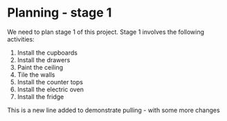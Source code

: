 # Planning - stage 1

We need to plan stage 1 of this project. Stage 1 involves the following activities:

1. Install the cupboards
1. Install the drawers
1. Paint the ceiling
1. Tile the walls
1. Install the counter tops
1. Install the electric oven
1. Install the fridge

This is a new line added to demonstrate pulling - with some more changes

